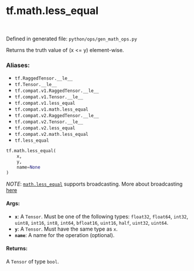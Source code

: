 <div itemscope itemtype="http://developers.google.com/ReferenceObject">
<meta itemprop="name" content="tf.math.less_equal" />
<meta itemprop="path" content="Stable" />
</div>

# tf.math.less_equal

<!-- Insert buttons -->

<table class="tfo-notebook-buttons tfo-api" align="left">
</table>

Defined in generated file: `python/ops/gen_math_ops.py`



<!-- Start diff -->
Returns the truth value of (x <= y) element-wise.

### Aliases:

* `tf.RaggedTensor.__le__`
* `tf.Tensor.__le__`
* `tf.compat.v1.RaggedTensor.__le__`
* `tf.compat.v1.Tensor.__le__`
* `tf.compat.v1.less_equal`
* `tf.compat.v1.math.less_equal`
* `tf.compat.v2.RaggedTensor.__le__`
* `tf.compat.v2.Tensor.__le__`
* `tf.compat.v2.less_equal`
* `tf.compat.v2.math.less_equal`
* `tf.less_equal`


``` python
tf.math.less_equal(
    x,
    y,
    name=None
)
```



<!-- Placeholder for "Used in" -->

*NOTE*: <a href="../../tf/math/less_equal.md"><code>math.less_equal</code></a> supports broadcasting. More about broadcasting
[here](http://docs.scipy.org/doc/numpy/user/basics.broadcasting.html)

#### Args:


* <b>`x`</b>: A `Tensor`. Must be one of the following types: `float32`, `float64`, `int32`, `uint8`, `int16`, `int8`, `int64`, `bfloat16`, `uint16`, `half`, `uint32`, `uint64`.
* <b>`y`</b>: A `Tensor`. Must have the same type as `x`.
* <b>`name`</b>: A name for the operation (optional).


#### Returns:

A `Tensor` of type `bool`.
